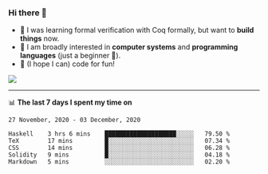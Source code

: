 ### Hi there 👋

- 🤔 I was learning formal verification with Coq formally, but want to **build things** now.
- 😬 I am broadly interested in **computer systems** and **programming languages** (just a beginner 🥺).
- 🤩 (I hope I can) code for fun!

<img src="https://github-readme-stats.vercel.app/api?username=xxchan&show_icons=true&icon_color=0366d6&text_color=24292e&bg_color=ffffff&hide_title=true" />

---

📊 **The last 7 days I spent my time on** 

<!--START_SECTION:waka-->
```text
27 November, 2020 - 03 December, 2020

Haskell    3 hrs 6 mins    ████████████████████░░░░░   79.50 % 
TeX        17 mins         █░░░░░░░░░░░░░░░░░░░░░░░░   07.34 % 
CSS        14 mins         █░░░░░░░░░░░░░░░░░░░░░░░░   06.28 % 
Solidity   9 mins          █░░░░░░░░░░░░░░░░░░░░░░░░   04.18 % 
Markdown   5 mins          ░░░░░░░░░░░░░░░░░░░░░░░░░   02.20 %
```
<!--END_SECTION:waka-->

<!--
**xxchan/xxchan** is a ✨ _special_ ✨ repository because its `README.md` (this file) appears on your GitHub profile.

Here are some ideas to get you started:

- 🔭 I’m currently working on ...
- 🌱 I’m currently learning ...
- 👯 I’m looking to collaborate on ...
- 🤔 I’m looking for help with ...
- 💬 Ask me about ...
- 📫 How to reach me: ...
- 😄 Pronouns: ...
- ⚡ Fun fact: ...
-->
